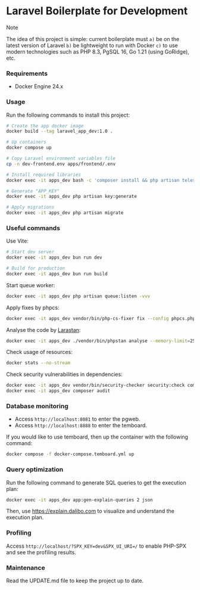 # Laravel Boilerplate for Development

> [!NOTE]  
> The idea of this project is simple: current boilerplate must `a)` be on the latest version of Laravel
> `b)` be lightweight to run with Docker `c)` to use modern technologies such as PHP 8.3, PgSQL 16, Go 1.21 (using GoRidge), etc.

### Requirements

- Docker Engine 24.x

### Usage

Run the following commands to install this project:

```bash
# Create the app docker image
docker build --tag laravel_app_dev:1.0 .

# Up containers
docker compose up

# Copy Laravel environment variables file
cp -n dev-frontend.env apps/frontend/.env

# Install required libraries
docker exec -it apps_dev bash -c 'composer install && php artisan telescope:install && bun install'

# Generate "APP_KEY"
docker exec -it apps_dev php artisan key:generate

# Apply migrations
docker exec -it apps_dev php artisan migrate
```

### Useful commands

Use Vite:

```bash
# Start dev server
docker exec -it apps_dev bun run dev

# Build for production
docker exec -it apps_dev bun run build
```

Start queue worker:

```bash
docker exec -it apps_dev php artisan queue:listen -vvv
```

Apply fixes by phpcs:

```bash
docker exec -it apps_dev vendor/bin/php-cs-fixer fix --config phpcs.php
```

Analyse the code by [Larastan](https://github.com/larastan/larastan):

```bash
docker exec -it apps_dev ./vendor/bin/phpstan analyse --memory-limit=256M
```

Check usage of resources:

```bash
docker stats --no-stream
```

Check security vulnerabilities in dependencies:

```bash
docker exec -it apps_dev vendor/bin/security-checker security:check composer.lock
docker exec -it apps_dev composer audit
```

### Database monitoring

- Access `http://localhost:8081` to enter the pgweb.
- Access `http://localhost:8888` to enter the temboard.

If you would like to use temboard, then up the container with the following command:

```bash
docker compose -f docker-compose.temboard.yml up
```

### Query optimization

Run the following command to generate SQL queries to get the execution plan:

```bash
docker exec -it apps_dev app:gen-explain-queries 2 json
```

Then, use https://explain.dalibo.com to visualize and understand the execution plan.

### Profiling

Access `http://localhost/?SPX_KEY=dev&SPX_UI_URI=/` to enable PHP-SPX and see the profiling results.

### Maintenance

Read the UPDATE.md file to keep the project up to date.
